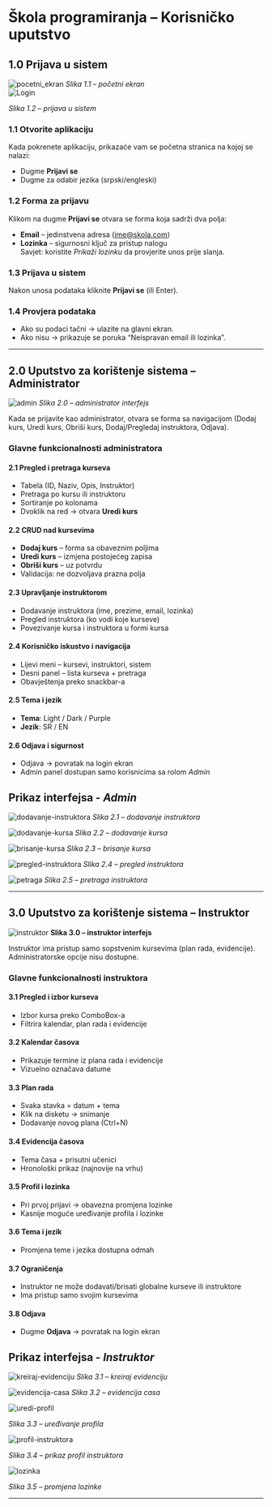 # Škola programiranja – Korisničko uputstvo

## 1.0 Prijava u sistem

![pocetni_ekran](slike/pocetni-ekran.png)
*Slika 1.1 – početni ekran*  
![Login](slike/login.png)

*Slika 1.2 – prijava u sistem*

### 1.1 Otvorite aplikaciju
Kada pokrenete aplikaciju, prikazaće vam se početna stranica na kojoj se nalazi:  
- Dugme **Prijavi se**  
- Dugme za odabir jezika (srpski/engleski)

### 1.2 Forma za prijavu
Klikom na dugme **Prijavi se** otvara se forma koja sadrži dva polja:  
- **Email** – jedinstvena adresa (ime@skola.com)  
- **Lozinka** – sigurnosni ključ za pristup nalogu  
Savjet: koristite *Prikaži lozinku* da provjerite unos prije slanja.

### 1.3 Prijava u sistem
Nakon unosa podataka kliknite **Prijavi se** (ili Enter).

### 1.4 Provjera podataka
- Ako su podaci tačni → ulazite na glavni ekran.  
- Ako nisu → prikazuje se poruka “Neispravan email ili lozinka”.

---

## 2.0 Uputstvo za korištenje sistema – Administrator

![admin](slike/admin-panel.png)
*Slika 2.0 – administrator interfejs*

Kada se prijavite kao administrator, otvara se forma sa navigacijom (Dodaj kurs, Uredi kurs, Obriši kurs, Dodaj/Pregledaj instruktora, Odjava).

### Glavne funkcionalnosti administratora

#### 2.1 Pregled i pretraga kurseva
- Tabela (ID, Naziv, Opis, Instruktor)  
- Pretraga po kursu ili instruktoru  
- Sortiranje po kolonama  
- Dvoklik na red → otvara **Uredi kurs**

#### 2.2 CRUD nad kursevima
- **Dodaj kurs** – forma sa obaveznim poljima  
- **Uredi kurs** – izmjena postojećeg zapisa  
- **Obriši kurs** – uz potvrdu  
- Validacija: ne dozvoljava prazna polja

#### 2.3 Upravljanje instruktorom
- Dodavanje instruktora (ime, prezime, email, lozinka)  
- Pregled instruktora (ko vodi koje kurseve)  
- Povezivanje kursa i instruktora u formi kursa

#### 2.4 Korisničko iskustvo i navigacija
- Lijevi meni – kursevi, instruktori, sistem  
- Desni panel – lista kurseva + pretraga  
- Obavještenja preko snackbar-a

#### 2.5 Tema i jezik
- **Tema**: Light / Dark / Purple  
- **Jezik**: SR / EN

#### 2.6 Odjava i sigurnost
- Odjava → povratak na login ekran  
- Admin panel dostupan samo korisnicima sa rolom *Admin*

## Prikaz interfejsa - *Admin*

![dodavanje-instruktora](slike/dodavanje-instruktora.png)
*Slika 2.1 – dodavanje instruktora*

![dodavanje-kursa](slike/dodavanje-kursa.png)
*Slika 2.2 – dodavanje kursa*

![brisanje-kursa](slike/brisanje-kursa.png)
*Slika 2.3 – brisanje kursa*

![pregled-instruktora](slike/pregeld-instruktora.png)
*Slika 2.4 – pregled instruktora*

![petraga](slike/pretraga-instruktor.png)
*Slika 2.5 – pretraga instruktora*

---

## 3.0 Uputstvo za korištenje sistema – Instruktor

![instruktor](slike/instruktor-panel.png)
**Slika 3.0 – instruktor interfejs**

Instruktor ima pristup samo sopstvenim kursevima (plan rada, evidencije).  
Administratorske opcije nisu dostupne.

### Glavne funkcionalnosti instruktora

#### 3.1 Pregled i izbor kurseva
- Izbor kursa preko ComboBox-a  
- Filtrira kalendar, plan rada i evidencije

#### 3.2 Kalendar časova
- Prikazuje termine iz plana rada i evidencije  
- Vizuelno označava datume

#### 3.3 Plan rada
- Svaka stavka = datum + tema  
- Klik na disketu → snimanje  
- Dodavanje novog plana (Ctrl+N)

#### 3.4 Evidencija časova
- Tema časa + prisutni učenici  
- Hronološki prikaz (najnovije na vrhu)

#### 3.5 Profil i lozinka
- Pri prvoj prijavi → obavezna promjena lozinke  
- Kasnije moguće uređivanje profila i lozinke

#### 3.6 Tema i jezik
- Promjena teme i jezika dostupna odmah

#### 3.7 Ograničenja
- Instruktor ne može dodavati/brisati globalne kurseve ili instruktore  
- Ima pristup samo svojim kursevima

#### 3.8 Odjava
- Dugme **Odjava** → povratak na login ekran


## Prikaz interfejsa - *Instruktor*

![kreiraj-evidenciju](slike/kreiraj-evidenciju.png)
*Slika 3.1 – kreiraj evidenciju*

![evidencija-casa](slike/evidencija-casa.png)
*Slika 3.2 – evidencija casa*

![uredi-profil](slike/uredi-profil.png)

*Slika 3.3 – uređivanje profila*

![profil-instruktora](slike/profil-instruktora.png)

*Slika 3.4 – prikaz profil instruktora*

![lozinka](slike/promjena-lozinke.png)

*Slika 3.5 – promjena lozinke*

---
